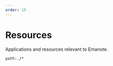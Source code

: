 ```yaml
---
order: 15
---
```


# Resources

Applications and resources relevant to Emanote.

```query
path:./*
```